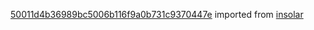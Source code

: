 [50011d4b36989bc5006b116f9a0b731c9370447e](https://github.com/insolar/insolar/commit/50011d4b36989bc5006b116f9a0b731c9370447e) imported from [insolar](https://github.com/insolar/insolar)
